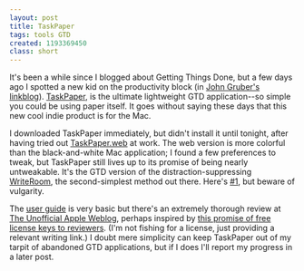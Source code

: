 ```yaml
---
layout: post
title: TaskPaper
tags: tools GTD
created: 1193369450
class: short
---
```

It's been a while since I blogged about Getting Things Done, but a few days ago I spotted a new kid on the productivity block (in [John Gruber's linkblog](http://daringfireball.net/linked/2007/october#mon-22-taskpaper)).  [TaskPaper](http://hogbaysoftware.com/products/taskpaper), is the ultimate lightweight GTD application--so simple you could be using paper itself.<!--break-->  It goes without saying these days that this new cool indie product is for the Mac.

I downloaded TaskPaper immediately, but didn't install it until tonight, after having tried out [TaskPaper.web](http://hogbaysoftware.com/products/taskpaper_web) at work.  The web version is more colorful than the black-and-white Mac application; I found a few preferences to tweak, but TaskPaper still lives up to its promise of being nearly untweakable.  It's the GTD version of the distraction-suppressing 
 [WriteRoom](http://hogbaysoftware.com/products/writeroom), the second-simplest method out there.  Here's [#1](http://www.sizemore.co.uk/visiblemonsters/2007/04/10/gttfd-with-henry-rollins/), but beware of vulgarity.

The [user guide](http://hogbaysoftware.com/products/taskpaper/user_guide) is very basic but there's an extremely thorough review at [The Unofficial Apple Weblog](http://www.tuaw.com/2007/10/25/taskpaper-1-0-a-review/), perhaps inspired by [this promise of free license keys to reviewers](http://hogbaysoftware.com/forums/hog_bay_software/topics/263_Looking_for_TaskPaper_and_WriteRoom_reviews).  (I'm not fishing for a license, just providing a relevant writing link.)  I doubt mere simplicity can keep TaskPaper out of my tarpit of abandoned GTD applications, but if I does I'll report my progress in a later post.
